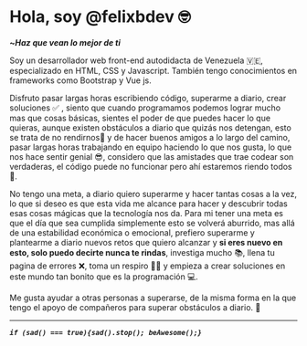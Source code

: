 <h1>Hola, soy @felixbdev 🤓</h1> 
<b>~<i>Haz que vean lo mejor de ti</i></b>

Soy un desarrollador web front-end autodidacta de Venezuela 🇻🇪, especializado en HTML, CSS y Javascript.
También tengo conocimientos en frameworks como Bootstrap y Vue js.


Disfruto pasar largas horas escribiendo código, superarme a diario, crear soluciones ✅ , siento que cuando programamos podemos lograr mucho mas que cosas básicas, sientes el poder de que puedes hacer lo que quieras, aunque existen obstáculos a diario que quizás nos detengan, esto se trata de no rendirnos🚫 y de hacer buenos amigos a lo largo del camino, pasar largas horas trabajando en equipo haciendo lo que nos gusta, lo que nos hace sentir genial 😎, considero que las amistades que trae codear son verdaderas, el código puede no funcionar pero ahí estaremos riendo todos 👾. 

No tengo una meta, a diario quiero superarme y hacer tantas cosas a la vez, lo que si deseo es que esta vida me alcance para hacer y descubrir todas esas cosas mágicas que la tecnología nos da. Para mi tener una meta es que el día que sea cumplida simplemente esto se volverá aburrido, mas allá de una estabilidad económica o emocional, prefiero superarme y plantearme a diario nuevos retos que quiero alcanzar y **si eres nuevo en esto, solo puedo decirte nunca te rindas**, investiga mucho 📚, llena tu pagina de errores ❌, toma un respiro 💆‍♂️ y empieza a crear soluciones en este mundo tan bonito que es la programación 💻. 

Me gusta ayudar a otras personas a superarse, de la misma forma en la que tengo el apoyo de compañeros para superar obstáculos a diario. 🤝


<hr>

***`if (sad() === true){sad().stop();
   beAwesome();}
`***


<!---
felixbdev/felixbdev is a ✨ special ✨ repository because its `README.md` (this file) appears on your GitHub profile.
You can click the Preview link to take a look at your changes.
--->
